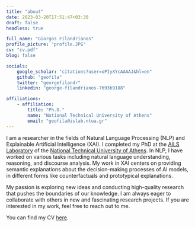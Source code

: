 ```yaml
---
title: "about"
date: 2023-03-20T17:51:47+03:30
draft: false
headless: true

full_name: "Giorgos Filandrianos"
profile_picture: "profile.JPG"
cv: "cv.pdf"
blog: false

socials:
    google_scholar: "citations?user=oPIyXYcAAAAJ&hl=en"
    github: "geofila"
    twitter: "georgefilandr"
    linkedin: "george-filandrianos-7693b9188"

affiliations:
    - affiliation:
        title: "Ph.D."
        name: "National Technical University of Athens"
        email: "geofila@islab.ntua.gr"
---
```


I am a researcher in the fields of Natural Language Processing (NLP) and Explainable Artificial Intelligence (XAI). I completed my PhD at the [AILS Laboratory][1-new] of the [National Technical University of Athens][2-new]. In NLP, I have worked on various tasks including natural language understanding, reasoning, and discourse analysis. My work in XAI centers on providing semantic explanations about the decision-making processes of AI models, in different forms like counterfactuals and prototypical explanations.

My passion is exploring new ideas and conducting high-quality research that pushes the boundaries of our knowledge. I am always eager to collaborate with others in new and fascinating research projects. If you are interested in my work, feel free to reach out to me.

You can find my CV [here][CV].


[1-new]: https://www.ails.ece.ntua.gr/
[2-new]: https://www.ece.ntua.gr/gr
[CV]: cv.pdf
